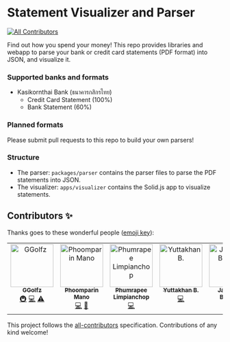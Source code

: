 # Statement Visualizer and Parser
<!-- ALL-CONTRIBUTORS-BADGE:START - Do not remove or modify this section -->
[![All Contributors](https://img.shields.io/badge/all_contributors-6-orange.svg?style=flat-square)](#contributors-)
<!-- ALL-CONTRIBUTORS-BADGE:END -->

Find out how you spend your money! This repo provides libraries and webapp to parse your bank or credit card statements (PDF format) into JSON, and visualize it.

### Supported banks and formats

- Kasikornthai Bank (ธนาคารกสิกรไทย)
  - Credit Card Statement (100%)
  - Bank Statement (60%)

### Planned formats

Please submit pull requests to this repo to build your own parsers!

### Structure

- The parser: `packages/parser` contains the parser files to parse the PDF statements into JSON.
- The visualizer: `apps/visualizer` contains the Solid.js app to visualize statements.

## Contributors ✨

Thanks goes to these wonderful people ([emoji key](https://allcontributors.org/docs/en/emoji-key)):

<!-- ALL-CONTRIBUTORS-LIST:START - Do not remove or modify this section -->
<!-- prettier-ignore-start -->
<!-- markdownlint-disable -->
<table>
  <tbody>
    <tr>
      <td align="center" valign="top" width="14.28%"><a href="http://ggolfz.me"><img src="https://avatars.githubusercontent.com/u/52349645?v=4?s=100" width="100px;" alt="GGolfz"/><br /><sub><b>GGolfz</b></sub></a><br /><a href="#infra-GGolfz" title="Infrastructure (Hosting, Build-Tools, etc)">🚇</a> <a href="https://github.com/heypoom/spending-visualizer/commits?author=GGolfz" title="Code">💻</a> <a href="https://github.com/heypoom/spending-visualizer/commits?author=GGolfz" title="Tests">⚠️</a></td>
      <td align="center" valign="top" width="14.28%"><a href="https://poom.dev"><img src="https://avatars.githubusercontent.com/u/4714175?v=4?s=100" width="100px;" alt="Phoomparin Mano"/><br /><sub><b>Phoomparin Mano</b></sub></a><br /><a href="https://github.com/heypoom/spending-visualizer/commits?author=heypoom" title="Code">💻</a> <a href="https://github.com/heypoom/spending-visualizer/commits?author=heypoom" title="Documentation">📖</a></td>
      <td align="center" valign="top" width="14.28%"><a href="https://rayriffy.com"><img src="https://avatars.githubusercontent.com/u/22584594?v=4?s=100" width="100px;" alt="Phumrapee Limpianchop"/><br /><sub><b>Phumrapee Limpianchop</b></sub></a><br /><a href="https://github.com/heypoom/spending-visualizer/commits?author=rayriffy" title="Code">💻</a></td>
      <td align="center" valign="top" width="14.28%"><a href="https://github.com/badgooooor"><img src="https://avatars.githubusercontent.com/u/14361087?v=4?s=100" width="100px;" alt="Yuttakhan B."/><br /><sub><b>Yuttakhan B.</b></sub></a><br /><a href="https://github.com/heypoom/spending-visualizer/commits?author=badgooooor" title="Code">💻</a></td>
      <td align="center" valign="top" width="14.28%"><a href="https://github.com/jakapatb"><img src="https://avatars.githubusercontent.com/u/38038597?v=4?s=100" width="100px;" alt="Jakkapat Boonroj"/><br /><sub><b>Jakkapat Boonroj</b></sub></a><br /><a href="https://github.com/heypoom/spending-visualizer/commits?author=jakapatb" title="Code">💻</a></td>
      <td align="center" valign="top" width="14.28%"><a href="https://github.com/wasdee"><img src="https://avatars.githubusercontent.com/u/8089231?v=4?s=100" width="100px;" alt="Nutchanon Ninyawee"/><br /><sub><b>Nutchanon Ninyawee</b></sub></a><br /><a href="https://github.com/heypoom/spending-visualizer/issues?q=author%3Awasdee" title="Bug reports">🐛</a></td>
    </tr>
  </tbody>
</table>

<!-- markdownlint-restore -->
<!-- prettier-ignore-end -->

<!-- ALL-CONTRIBUTORS-LIST:END -->

This project follows the [all-contributors](https://github.com/all-contributors/all-contributors) specification. Contributions of any kind welcome!